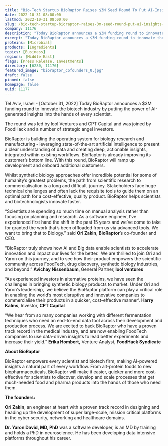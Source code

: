 ```yaml
---
title: "Bio-Tech Startup BioRaptor Raises $3M Seed Round To Put AI-Insights In The Hands of Scientists"
date: 2022-10-31 08:00:00
lastmod: 2022-10-31 08:00:00
slug: /bio-tech-startup-bioraptor-raises-3m-seed-round-put-ai-insights-hands-scientists
company: 11176
description: "Today BioRaptor announces a $3M funding round to innovate the biotech industry by putting the power of AI-generated insights into the hands of every scientist"
excerpt: "Today BioRaptor announces a $3M funding round to innovate the biotech industry by putting the power of AI-generated insights into the hands of every scientist"
proteins: [Microbial]
products: [Ingredients]
topics: [Business]
regions: [Middle East]
flags: [Press Release, Investments]
directory: [6280, 11176]
featured_image: "bioraptor_cofounders_0.jpg"
draft: false
pinned: false
homepage: false
uuid: 11177
---
```

<p>Tel Aviv, Israel - [October 31, 2022] Today BioRaptor announces a $3M funding round to innovate the biotech industry by putting the power of AI-generated insights into the hands of every scientist.</p>
<p>The round was led by lool Ventures and CPT Capital and was joined by FoodHack and a number of strategic angel investors.</p>
<p>BioRaptor is building the operating system for biology research and manufacturing - leveraging state-of-the-art artificial intelligence to present a clear understanding of data and creating deep, actionable insights, integrated within existing workflows. BioRaptor is already improving its customer’s bottom line. With this round, BioRaptor will ramp up development and onboard additional customers.</p>
<p>Whilst synthetic biology approaches offer incredible potential for some of humanity’s greatest problems, the path from scientific research to commercialisation is a long and difficult  journey. Stakeholders face huge technical challenges and often lack the requisite tools to guide them on an optimal path for a cost-effective, quality product. BioRaptor helps scientists and biotechnologists innovate faster.</p>
<p>“Scientists are spending so much time on manual analysis rather than focusing on planning and research. As a software engineer, I’ve experienced first hand the shift in the past 15 years and we’ve come to take for granted the work that’s been offloaded from us via advanced tools. We want to bring that to Biology.” said <strong>Ori Zakin</strong>, <strong>BioRaptor</strong>’s co-founder and CEO.</p>
<p>"BioRaptor truly shows how AI and Big data enable scientists to accelerate innovation and impact our lives for the better.  We are thrilled to join Ori and Yaron on this journey, and to see how their product empowers the scientific community across FoodTech, drug discovery, synthetic biology industries, and beyond.” <strong>Avichay Nissenbaum, </strong>General Partner,<strong> lool ventures</strong></p>
<p>“As experienced investors in alternative proteins, we have seen the challenges in bringing synthetic biology products to market. Under Ori and Yaron’s leadership,  we believe the BioRaptor platform can play a critical role in enabling the world’s most disruptive and innovative companies to commercialise their products in a quicker, cost-effective manner’. <strong>Harry Kalms</strong>, Investor, <strong>CPT Capital</strong></p>
<p>“We hear from so many companies working with different fermentation techniques who need an end-to-end data tool across their development and production process. We are excited to back BioRaptor who have a proven track record in the medical industry, and are now enabling FoodTech companies to use data-driven insights to lead better experiments and increase their yield.” <strong>Erika Hombert,</strong> Venture Analyst, <strong>FoodHack Syndicate</strong></p>
<p><strong>About BioRaptor</strong> </p>
<p>BioRaptor empowers every scientist and biotech firm, making AI-powered insights a natural part of every workflow. From alt-protein foods to new biopharmaceuticals, BioRaptor will make it easier, quicker and more cost-effective for scientists to discover, develop and scale processes that get much-needed food and pharma products into the hands of those who need them.</p>
<p><strong>The founders:</strong></p>
<p><strong>Ori Zakin</strong>, an engineer at heart with a proven track record in designing and heading up the development of super large-scale, mission critical platforms in the cyber security, networking and healthcare domains.</p>
<p><strong>Dr. Yaron David, MD, PhD</strong> was a software developer, is an MD by training and holds a PhD in neuroscience. He has been developing data intensive platforms throughout his career.</p>
